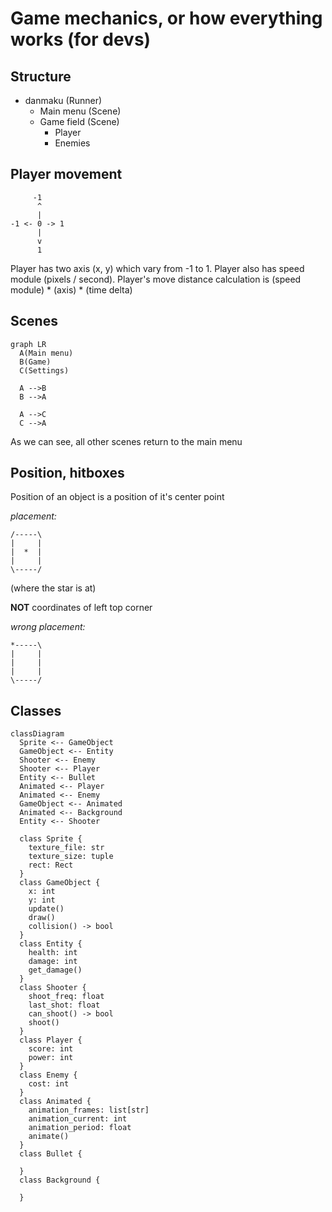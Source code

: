 # Game mechanics, or how everything works (for devs)

## Structure

- danmaku (Runner)
  - Main menu (Scene)
  - Game field (Scene)
    - Player
    - Enemies


## Player movement
```
     -1
      ^
      |
-1 <- 0 -> 1
      |
      v
      1
```
Player has two axis (x, y) which vary from -1 to 1.
Player also has speed module (pixels / second).
Player's move distance calculation is (speed module) * (axis) * (time delta)


## Scenes

```mermaid
graph LR
  A(Main menu)
  B(Game)
  C(Settings)

  A -->B
  B -->A

  A -->C
  C -->A
```

As we can see, all other scenes return to the main menu



## Position, hitboxes


Position of an object is a position of it's center point

*placement:*
```
/-----\
|     |
|  *  |
|     |
\-----/
```
(where the star is at)

**NOT** coordinates of left top corner

*wrong placement:*
```
*-----\
|     |
|     |
|     |
\-----/
```

## Classes

```mermaid
classDiagram
  Sprite <-- GameObject
  GameObject <-- Entity
  Shooter <-- Enemy
  Shooter <-- Player
  Entity <-- Bullet
  Animated <-- Player
  Animated <-- Enemy
  GameObject <-- Animated
  Animated <-- Background
  Entity <-- Shooter

  class Sprite {
    texture_file: str
    texture_size: tuple
    rect: Rect
  }
  class GameObject {
    x: int
    y: int
    update()
    draw()
    collision() -> bool
  }
  class Entity {
    health: int
    damage: int
    get_damage()
  }
  class Shooter {
    shoot_freq: float
    last_shot: float
    can_shoot() -> bool
    shoot()
  }
  class Player {
    score: int
    power: int
  }
  class Enemy {
    cost: int
  }
  class Animated {
    animation_frames: list[str]
    animation_current: int
    animation_period: float
    animate()
  }
  class Bullet {
    
  }
  class Background {

  }
```